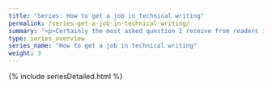 ```yaml
---
title: "Series: How to get a job in technical writing"
permalink: /series-get-a-job-in-technical-writing/
summary: "<p>Certainly the most asked question I receive from readers is how to get a job in technical writing. Whether you’re a student about to graduate or a working professional trying to transition from your current job into technical writing, this series of posts gives you seven steps for breaking into technical writing.</p><p>It’s not easy to land the first technical writing job. You have to build up your writing and technical skills, develop a portfolio, persuade employers that you have both experience and know-how, and put yourself in a place where jobs abound. Developing connections with professional technical writers around you, and tapping into resources both online and through existing organizations and educational programs can also help.</p>"
type: series_overview
series_name: "How to get a job in technical writing"
weight: 3
---
```


{% include seriesDetailed.html %}